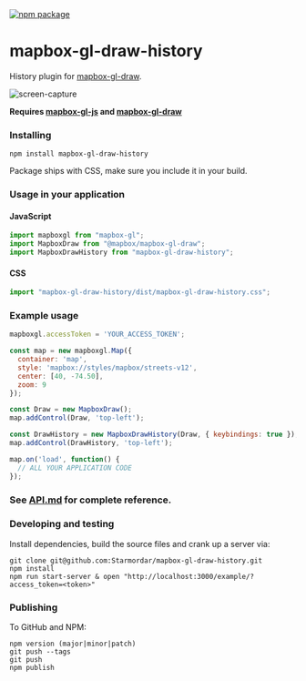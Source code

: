 <a href="https://www.npmjs.com/package/mapbox-gl-draw-history">
  <img src="https://badgen.net/npm/v/mapbox-gl-draw-history" alt="npm package">
</a>

# mapbox-gl-draw-history

History plugin for [mapbox-gl-draw](https://github.com/mapbox/mapbox-gl-draw).

![screen-capture](https://github.com/Starmordar/mapbox-gl-draw-history/assets/31778230/eb0fdf23-4155-404c-af59-2f73e09c483f)


**Requires [mapbox-gl-js](https://github.com/mapbox/mapbox-gl-js) and [mapbox-gl-draw](https://github.com/mapbox/mapbox-gl-draw)**

### Installing

```
npm install mapbox-gl-draw-history
```

Package ships with CSS, make sure you include it in your build.


### Usage in your application

#### JavaScript
```js
import mapboxgl from "mapbox-gl";
import MapboxDraw from "@mapbox/mapbox-gl-draw";
import MapboxDrawHistory from "mapbox-gl-draw-history";
```

#### CSS

 ```js
import "mapbox-gl-draw-history/dist/mapbox-gl-draw-history.css";
 ```



### Example usage

```js
mapboxgl.accessToken = 'YOUR_ACCESS_TOKEN';

const map = new mapboxgl.Map({
  container: 'map',
  style: 'mapbox://styles/mapbox/streets-v12',
  center: [40, -74.50],
  zoom: 9
});

const Draw = new MapboxDraw();
map.addControl(Draw, 'top-left');

const DrawHistory = new MapboxDrawHistory(Draw, { keybindings: true });
map.addControl(DrawHistory, 'top-left');

map.on('load', function() {
  // ALL YOUR APPLICATION CODE
});
```

### See [API.md](https://github.com/Starmordar/mapbox-gl-draw-history/blob/main/docs/API.md) for complete reference.

### Developing and testing

Install dependencies, build the source files and crank up a server via:

```
git clone git@github.com:Starmordar/mapbox-gl-draw-history.git
npm install
npm run start-server & open "http://localhost:3000/example/?access_token=<token>"
```

### Publishing

To GitHub and NPM:

```
npm version (major|minor|patch)
git push --tags
git push
npm publish
```

